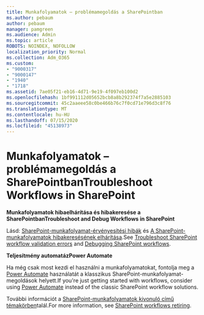 ```yaml
---
title: Munkafolyamatok – problémamegoldás a SharePointban
ms.author: pebaum
author: pebaum
manager: pamgreen
ms.audience: Admin
ms.topic: article
ROBOTS: NOINDEX, NOFOLLOW
localization_priority: Normal
ms.collection: Adm_O365
ms.custom:
- "9000317"
- "9000147"
- "1940"
- "1718"
ms.assetid: 7ae05f21-eb16-4d71-9e19-4f097eb100d2
ms.openlocfilehash: 1bf991112d05652bcb8a8b292374f7a5e2885103
ms.sourcegitcommit: 45c2aaeee58c0be466b76c7f0cd71e796d3c8f76
ms.translationtype: MT
ms.contentlocale: hu-HU
ms.lasthandoff: 07/15/2020
ms.locfileid: "45138973"
---
```

# <a name="troubleshoot-workflows-in-sharepoint"></a><span data-ttu-id="32136-102">Munkafolyamatok – problémamegoldás a SharePointban</span><span class="sxs-lookup"><span data-stu-id="32136-102">Troubleshoot Workflows in SharePoint</span></span>

<span data-ttu-id="32136-103">**Munkafolyamatok hibaelhárítása és hibakeresése a SharePointban**</span><span class="sxs-lookup"><span data-stu-id="32136-103">**Troubleshoot and Debug Workflows in SharePoint**</span></span>

<span data-ttu-id="32136-104">Lásd: [SharePoint-munkafolyamat-érvényesítési hibák](https://docs.microsoft.com/sharepoint/dev/general-development/troubleshooting-sharepoint-server-workflow-validation-errors-in-visio) és [A SharePoint-munkafolyamatok hibakeresésének elhárítása](https://docs.microsoft.com/sharepoint/dev/general-development/debugging-sharepoint-server-workflows).</span><span class="sxs-lookup"><span data-stu-id="32136-104">See [Troubleshoot SharePoint workflow validation errors](https://docs.microsoft.com/sharepoint/dev/general-development/troubleshooting-sharepoint-server-workflow-validation-errors-in-visio) and [Debugging SharePoint workflows](https://docs.microsoft.com/sharepoint/dev/general-development/debugging-sharepoint-server-workflows).</span></span>

<span data-ttu-id="32136-105">**Teljesítmény automatáz**</span><span class="sxs-lookup"><span data-stu-id="32136-105">**Power Automate**</span></span>

<span data-ttu-id="32136-106">Ha még csak most kezdi el használni a munkafolyamatokat, fontolja meg a [Power Automate](https://docs.microsoft.com/power-automate/modern-approvals) használatát a klasszikus SharePoint-munkafolyamat-megoldások helyett.</span><span class="sxs-lookup"><span data-stu-id="32136-106">If you're just getting started with workflows, consider using [Power Automate](https://docs.microsoft.com/power-automate/modern-approvals) instead of the classic SharePoint workflow solutions.</span></span>

<span data-ttu-id="32136-107">További információt a [SharePoint-munkafolyamatok kivonuló című témakörben](https://docs.microsoft.com/alchemyinsights/sharepoint-workflows-retiring)talál.</span><span class="sxs-lookup"><span data-stu-id="32136-107">For more information, see [SharePoint workflows retiring](https://docs.microsoft.com/alchemyinsights/sharepoint-workflows-retiring).</span></span>
